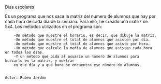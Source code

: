 
  Días escolares
  
  Es un programa que nos saca la matriz del número de alumnos que hay por cada hora de cada día de la semana.
 Para ello, he creado una matriz de 5x4. Los métodos utilizados en el programa son:
   
        -Un método que muestre el horario, es decir, que dibuje la matriz.
		-Un método que muestre el total de alumnos que asisten por día.
		-Un método que muestre el total de alumnos que asiste por hora.
		-Un método que calcule la media de alumnos que asisten cada hora en todos los días.
		-Y un método que pida al usuario un número de alumnos para buscarlo en la matriz, y mostrar
		en que día y a que hora se encuentra ese número de alumnos.
		
		
	Autor: Rubén Jardón 